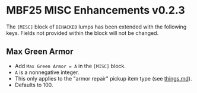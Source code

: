 # MBF25 MISC Enhancements v0.2.3

The `[MISC]` block of `DEHACKED` lumps has been extended with the following keys. Fields not provided within the block will not be changed.

## Max Green Armor
* Add `Max Green Armor = A` in the `[MISC]` block.
* `A` is a nonnegative integer.
* This only applies to the "armor repair" pickup item type (see [things.md](.\things.md)).
* Defaults to 100.
